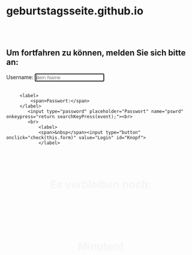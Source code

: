 # geburtstagsseite.github.io
<!DOCTYPE html>
<html lang="de">
<head>
<title id="Timer"></title>
<meta charset="utf-8">
<link href="Spiel.css" rel="stylesheet" type="text/css">

<script type="text/javascript">

function searchKeyPress(e)
{
    e = e || window.event;
    if (e.keyCode === 13)
    {
        document.getElementById('Knopf').click();
        return false;
    }
    return true;
}

</script>

<script type="text/javascript">

         var minuten = 44;

         var sekunden = 59;

         var tmp = setInterval(function(){ Timer_min() }, 60000);
         var tmp2 = setInterval(function(){ Timer_sek() }, 1000);

         function Timer_min() {
             if(minuten === 0)
                 alert("Deine Zeit ist leider abgelaufen!");
             minuten -= 1;
         }

         function Timer_sek() {
             if(sekunden === 0)
                 sekunden += 60;
             sekunden -= 1;
             document.getElementById("Timer").innerHTML = minuten + " : " + sekunden;
             document.getElementById("Timer2").innerHTML = minuten + " : " + sekunden;
         }

</script>

<script language="javascript">

function check(form)
{
 if(form.userid.value === "Nina" && form.pswrd.value == "2012")
    {
        open('Startseite.html')
    }
 else if(form.userid.value === "Nina " && form.pswrd.value == "2012")
    {
        open('Startseite.html')
    }
 else if (form.userid.value === "nina" && form.pswrd.value == "2012") {
     open('Startseite.html')
 }
    else if(form.userid.value === "Stefan" && form.pswrd.value == "1934")
    {
        open('Startseite.html')
    }
    else if(form.userid.value === "Stefan " && form.pswrd.value == "1934")
    {
        open('Startseite.html')
    }
    else if (form.userid.value === "stefan" && form.pswrd.value == "1934") {
        open('Startseite.html')}
 else
     {

         alert("Versuchs noch mal!")
     }
 }
  </script>

 </head>

  <body>
  <br>
  <br>
  <div>
     <form  class="form-style-4" name="login">
      <label>
          <h2>Um fortfahren zu können, melden Sie sich bitte an:</h2>
      </label>
         <label>
             <span>Username:</span>
         </label>
				<input type="text" placeholder="dein Name" name="userid" autofocus><br>
                    <br>

         <label>
             <span>Passwort:</span>
         </label>
            <input type="password" placeholder="Passwort" name="pswrd" onkeypress="return searchKeyPress(event);"><br>
            <br>
				<label>
				<span>&nbsp</span><input type="button" onclick="check(this.form)" value="Login" id="Knopf">
                </label>
</form>
</div>
      <br>
		<br>
  <div style="text-align: center; margin: auto; color: whitesmoke">
  <h1>Es verbleiben noch:</h1> <br>
  <h1 id="Timer2"> </h1> <br>
      <h1>Minuten!</h1>
  </div>
  </body>
</html>
